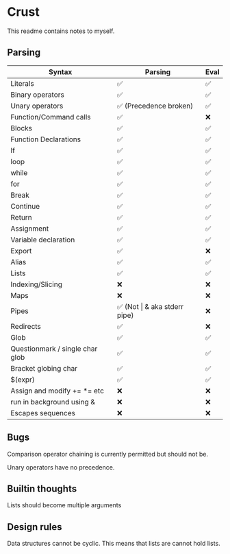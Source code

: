# Crust
This readme contains notes to myself.

## Parsing
| Syntax                          | Parsing                      | Eval |
| ------------------------------- | ---------------------------- | ---- |
| Literals                        | ✅                            | ✅    |
| Binary operators                | ✅                            | ✅    |
| Unary operators                 | ✅ (Precedence broken)        | ✅    |
| Function/Command calls          | ✅                            | ❌    |
| Blocks                          | ✅                            | ✅    |
| Function Declarations           | ✅                            | ✅    |
| If                              | ✅                            | ✅    |
| loop                            | ✅                            | ✅    |
| while                           | ✅                            | ✅    |
| for                             | ✅                            | ✅    |
| Break                           | ✅                            | ✅    |
| Continue                        | ✅                            | ✅    |
| Return                          | ✅                            | ✅    |
| Assignment                      | ✅                            | ✅    |
| Variable declaration            | ✅                            | ✅    |
| Export                          | ✅                            | ❌    |
| Alias                           | ✅                            | ✅    |
| Lists                           | ✅                            | ✅    |
| Indexing/Slicing                | ❌                            | ❌    |
| Maps                            | ❌                            | ❌    |
| Pipes                           | ✅ (Not \| & aka stderr pipe) | ❌    |
| Redirects                       | ✅                            | ❌    |
| Glob                            | ✅                            | ✅    |
| Questionmark / single char glob | ✅                            | ✅    |
| Bracket globing char            | ✅                            | ✅    |
| $(expr)                         | ✅                            | ✅    |
| Assign and modify += *= etc     | ❌                            | ❌    |
| run in background using &       | ❌                            | ❌    |
| Escapes sequences               | ❌                            | ❌    |

## Bugs
Comparison operator chaining is currently permitted but should not be.

Unary operators have no precedence.

## Builtin thoughts
Lists should become multiple arguments

## Design rules
Data structures cannot be cyclic. This means that lists are cannot hold lists.
